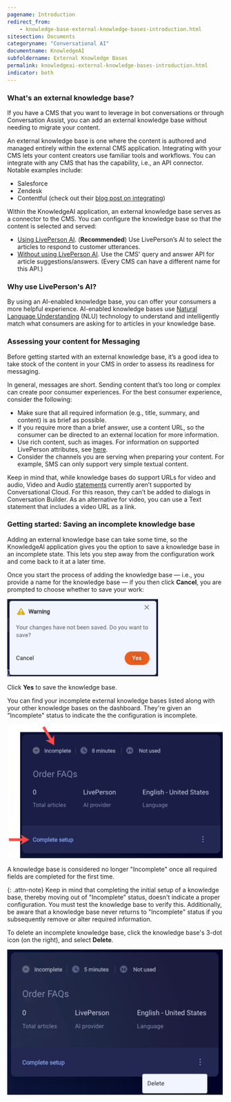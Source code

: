 ```yaml
---
pagename: Introduction
redirect_from:
    - knowledge-base-external-knowledge-bases-introduction.html
sitesection: Documents
categoryname: "Conversational AI"
documentname: KnowledgeAI
subfoldername: External Knowledge Bases
permalink: knowledgeai-external-knowledge-bases-introduction.html
indicator: both
---
```


### What's an external knowledge base?

If you have a CMS that you want to leverage in bot conversations or through Conversation Assist, you can add an external knowledge base without needing to migrate your content.

An external knowledge base is one where the content is authored and managed entirely within the external CMS application. Integrating with your CMS lets your content creators use familiar tools and workflows. You can integrate with any CMS that has the capability, i.e., an API connector. Notable examples include:

* Salesforce
* Zendesk
* Contentful (check out their [blog post on integrating](https://www.contentful.com/blog/2021/10/20/integrating-contentful-liveperson-knowledgebase/))

Within the KnowledgeAI application, an external knowledge base serves as a connector to the CMS. You can configure the knowledge base so that the content is selected and served:

* [Using LivePerson AI](knowledgeai-external-knowledge-bases-external-kbs-with-liveperson-ai.html). (**Recommended**) Use LivePerson’s AI to select the articles to respond to customer utterances.
* [Without using LivePerson AI](knowledgeai-external-knowledge-bases-external-kbs-without-liveperson-ai.html). Use the CMS' query and answer API for article suggestions/answers. (Every CMS can have a different name for this API.)

### Why use LivePerson's AI?

By using an AI-enabled knowledge base, you can offer your consumers a more helpful experience. AI-enabled knowledge bases use [Natural Language Understanding](intent-manager-natural-language-understanding-introduction.html) (NLU) technology to understand and intelligently match what consumers are asking for to articles in your knowledge base.

### Assessing your content for Messaging

Before getting started with an external knowledge base, it’s a good idea to take stock of the content in your CMS in order to assess its readiness for messaging.

In general, messages are short. Sending content that’s too long or complex can create poor consumer experiences. For the best consumer experience, consider the following:

* Make sure that all required information (e.g., title, summary, and content) is as brief as possible.
* If you require more than a brief answer, use a content URL, so the consumer can be directed to an external location for more information.
* Use rich content, such as images. For information on supported LivePerson attributes, see [here](knowledgeai-external-knowledge-bases-mapping-content-metadata.html#supported-liveperson-attributes).
* Consider the channels you are serving when preparing your content. For example, SMS can only support very simple textual content.

Keep in mind that, while knowledge bases do support URLs for video and audio, Video and Audio [statements](conversation-builder-interactions-statements.html) currently aren’t supported by Conversational Cloud. For this reason, they can’t be added to dialogs in Conversation Builder. As an alternative for video, you can use a Text statement that includes a video URL as a link.

### Getting started: Saving an incomplete knowledge base

Adding an external knowledge base can take some time, so the KnowledgeAI application gives you the option to save a knowledge base in an incomplete state. This lets you step away from the configuration work and come back to it at a later time.

Once you start the process of adding the knowledge base — i.e., you provide a name for the knowledge base — if you then click **Cancel**, you are prompted to choose whether to save your work:

<img style="width:350px" src="img/ConvoBuilder/kb_ext_save_draft_1.png" alt="Warning that your changes haven't been saved">

Click **Yes** to save the knowledge base.

You can find your incomplete external knowledge bases listed along with your other knowledge bases on the dashboard. They're given an "Incomplete" status to indicate the the configuration is incomplete.

<img style="width:500px" src="img/ConvoBuilder/kb_ext_save_draft_2.png" alt="An example of an incomplete external knowledge base">

A knowledge base is considered no longer "Incomplete" once all required fields are completed for the first time.

{: .attn-note}
Keep in mind that completing the initial setup of a knowledge base, thereby moving out of "Incomplete" status, doesn't indicate a proper configuration. You must test the knowledge base to verify this. Additionally, be aware that a knowledge base never returns to "Incomplete" status if you subsequently remove or alter required information.

To delete an incomplete knowledge base, click the knowledge base's 3-dot icon (on the right), and select **Delete**.

<img style="width:500px" src="img/ConvoBuilder/kb_ext_save_draft_3.png" alt="The menu option to delete a knowledge base">
